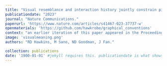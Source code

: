 ```yaml
---
title: "Visual resemblance and interaction history jointly constrain pictorial meaning."
publicationdate: "2023"
journal: "Nature Communications."
paperurl: 'https://www.nature.com/articles/s41467-023-37737-w'
openmaterials: 'https://github.com/hawkrobe/graphical_conventions'
context: "an earlier iteration of this paper appeared in the Proceedings of the 41st Annual Conference of the Cognitive Science Society."
image: 'visualmeaning.png'
authors: "RD Hawkins, M Sano, ND Goodman, J Fan."

collection: publications
date: '1900-01-01' #jekyll requires this. publicationdate is what shows up
---
```

